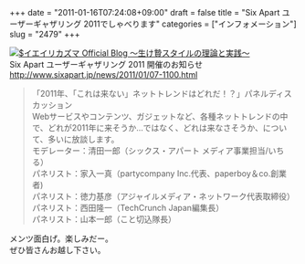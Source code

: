 +++
date = "2011-01-16T07:24:08+09:00"
draft = false
title = "Six Apart ユーザーギャザリング 2011でしゃべります"
categories = ["インフォメーション"]
slug = "2479"
+++

<p><a href="http://ieiri.net/wordpress/wp-content/uploads/ameblo/blog_import_4f7a3a992d6db.jpg"><img src="http://ieiri.net/wordpress/wp-content/uploads/ameblo/blog_import_4f7a3a992d6db.jpg"  alt="$イエイリカズマ Official Blog ～生け贄スタイルの理論と実践～" border="0" /></a><br />
Six Apart ユーザーギャザリング 2011 開催のお知らせ<br />
<a href="http://www.sixapart.jp/news/2011/01/07-1100.html" target="_blank">http://www.sixapart.jp/news/2011/01/07-1100.html</a></p>
<blockquote><p>「2011年、「これは来ない」ネットトレンドはどれだ！？」パネルディスカッション<br />
Webサービスやコンテンツ、ガジェットなど、各種ネットトレンドの中で、どれが2011年に来そうか...ではなく、どれは来なさそうか、について、多いに放談します。<br />
モデレーター：清田一郎（シックス・アパート メディア事業担当/いちる）<br />
パネリスト：家入一真（partycompany Inc.代表、paperboy＆co.創業者)<br />
パネリスト：徳力基彦（アジャイルメディア・ネットワーク代表取締役）<br />
パネリスト：西田隆一（TechCrunch Japan編集長）<br />
パネリスト：山本一郎（こと切込隊長）</p></blockquote>
<p>メンツ面白げ。楽しみだー。<br />
ぜひ皆さんお越し下さい。</p>
